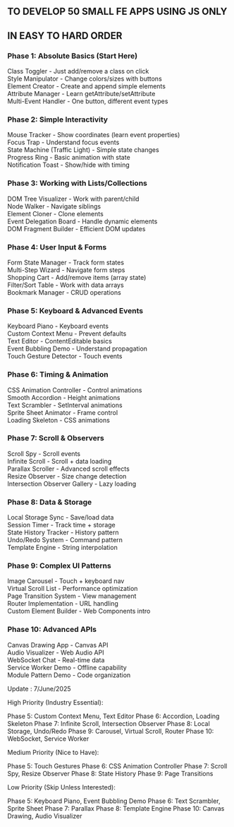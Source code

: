 ## TO DEVELOP 50 SMALL FE APPS USING JS ONLY

## IN EASY TO HARD ORDER

### Phase 1: Absolute Basics (Start Here)
Class Toggler - Just add/remove a class on click<br>
Style Manipulator - Change colors/sizes with buttons<br>
Element Creator - Create and append simple elements<br>
Attribute Manager - Learn getAttribute/setAttribute<br>
Multi-Event Handler - One button, different event types

### Phase 2: Simple Interactivity
Mouse Tracker - Show coordinates (learn event properties)<br>
Focus Trap - Understand focus events<br>
State Machine (Traffic Light) - Simple state changes<br>
Progress Ring - Basic animation with state<br>
Notification Toast - Show/hide with timing<br>

### Phase 3: Working with Lists/Collections
DOM Tree Visualizer - Work with parent/child<br>
Node Walker - Navigate siblings<br>
Element Cloner - Clone elements<br>
Event Delegation Board - Handle dynamic elements<br>
DOM Fragment Builder - Efficient DOM updates

### Phase 4: User Input & Forms
Form State Manager - Track form states<br>
Multi-Step Wizard - Navigate form steps<br>
Shopping Cart - Add/remove items (array state)<br>
Filter/Sort Table - Work with data arrays<br>
Bookmark Manager - CRUD operations

### Phase 5: Keyboard & Advanced Events
Keyboard Piano - Keyboard events<br>
Custom Context Menu - Prevent defaults<br>
Text Editor - ContentEditable basics<br>
Event Bubbling Demo - Understand propagation<br>
Touch Gesture Detector - Touch events

### Phase 6: Timing & Animation
CSS Animation Controller - Control animations<br>
Smooth Accordion - Height animations<br>
Text Scrambler - SetInterval animations<br>
Sprite Sheet Animator - Frame control<br>
Loading Skeleton - CSS animations

### Phase 7: Scroll & Observers
Scroll Spy - Scroll events<br>
Infinite Scroll - Scroll + data loading<br>
Parallax Scroller - Advanced scroll effects<br>
Resize Observer - Size change detection<br>
Intersection Observer Gallery - Lazy loading

### Phase 8: Data & Storage
Local Storage Sync - Save/load data<br>
Session Timer - Track time + storage<br>
State History Tracker - History pattern<br>
Undo/Redo System - Command pattern<br>
Template Engine - String interpolation

### Phase 9: Complex UI Patterns
Image Carousel - Touch + keyboard nav<br>
Virtual Scroll List - Performance optimization<br>
Page Transition System - View management<br>
Router Implementation - URL handling<br>
Custom Element Builder - Web Components intro

### Phase 10: Advanced APIs
Canvas Drawing App - Canvas API<br>
Audio Visualizer - Web Audio API<br>
WebSocket Chat - Real-time data<br>
Service Worker Demo - Offline capability<br>
Module Pattern Demo - Code organization

Update : 7/June/2025

High Priority (Industry Essential):

Phase 5: Custom Context Menu, Text Editor
Phase 6: Accordion, Loading Skeleton
Phase 7: Infinite Scroll, Intersection Observer
Phase 8: Local Storage, Undo/Redo
Phase 9: Carousel, Virtual Scroll, Router
Phase 10: WebSocket, Service Worker

Medium Priority (Nice to Have):

Phase 5: Touch Gestures
Phase 6: CSS Animation Controller
Phase 7: Scroll Spy, Resize Observer
Phase 8: State History
Phase 9: Page Transitions

Low Priority (Skip Unless Interested):

Phase 5: Keyboard Piano, Event Bubbling Demo
Phase 6: Text Scrambler, Sprite Sheet
Phase 7: Parallax
Phase 8: Template Engine
Phase 10: Canvas Drawing, Audio Visualizer 
